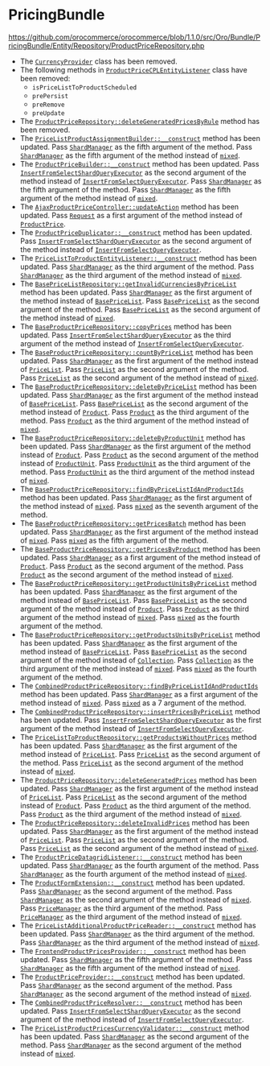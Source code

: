 

PricingBundle
=============

https://github.com/orocommerce/orocommerce/blob/1.1.0/src/Oro/Bundle/PricingBundle/Entity/Repository/ProductPriceRepository.php
* The [`CurrencyProvider`](https://github.com/orocommerce/orocommerce/blob/1.1.0/src/Oro/Bundle/PricingBundle/Provider/CurrencyProvider.php "Oro\Bundle\PricingBundle\Provider\CurrencyProvider") class has been removed.
* The following methods in [`ProductPriceCPLEntityListener`](https://github.com/orocommerce/orocommerce/blob/1.1.0/src/Oro/Bundle/PricingBundle/Entity/EntityListener/ProductPriceCPLEntityListener.php "Oro\Bundle\PricingBundle\Entity\EntityListener\ProductPriceCPLEntityListener") class have been removed:
   - `isPriceListToProductScheduled`
   - `prePersist`
   - `preRemove`
   - `preUpdate`
* The [`ProductPriceRepository::deleteGeneratedPricesByRule`](https://github.com/orocommerce/orocommerce/blob/1.1.0/src/Oro/Bundle/PricingBundle/Entity/Repository/ProductPriceRepository.php "Oro\Bundle\PricingBundle\Entity\Repository\ProductPriceRepository") method has been removed.
* The [`PriceListProductAssignmentBuilder::__construct`](https://github.com/orocommerce/orocommerce/blob/master/src/Oro/Bundle/PricingBundle/Builder/PriceListProductAssignmentBuilder.php "Oro\Bundle\PricingBundle\Builder\PriceListProductAssignmentBuilder") method has been updated. Pass [`ShardManager`](https://github.com/orocommerce/orocommerce/blob/master/src/Oro/Bundle/PricingBundle/Sharding/ShardManager.php "Oro\Bundle\PricingBundle\Sharding\ShardManager") as the fifth argument of the method. Pass [`ShardManager`](https://github.com/orocommerce/orocommerce/blob/master/src/Oro/Bundle/PricingBundle/Sharding/ShardManager.php "Oro\Bundle\PricingBundle\Sharding\ShardManager") as the fifth argument of the method instead of [`mixed`](https://github.com/orocommerce/orocommerce/blob/1.1.0/src/mixed.php "mixed").
* The [`ProductPriceBuilder::__construct`](https://github.com/orocommerce/orocommerce/blob/master/src/Oro/Bundle/PricingBundle/Builder/ProductPriceBuilder.php "Oro\Bundle\PricingBundle\Builder\ProductPriceBuilder") method has been updated. Pass [`InsertFromSelectShardQueryExecutor`](https://github.com/orocommerce/orocommerce/blob/master/src/Oro/Bundle/PricingBundle/ORM/InsertFromSelectShardQueryExecutor.php "Oro\Bundle\PricingBundle\ORM\InsertFromSelectShardQueryExecutor") as the second argument of the method instead of [`InsertFromSelectQueryExecutor`](https://github.com/orocommerce/orocommerce/blob/1.1.0/src/Oro/Bundle/EntityBundle/ORM/InsertFromSelectQueryExecutor.php "Oro\Bundle\EntityBundle\ORM\InsertFromSelectQueryExecutor"). Pass [`ShardManager`](https://github.com/orocommerce/orocommerce/blob/master/src/Oro/Bundle/PricingBundle/Sharding/ShardManager.php "Oro\Bundle\PricingBundle\Sharding\ShardManager") as the fifth argument of the method. Pass [`ShardManager`](https://github.com/orocommerce/orocommerce/blob/master/src/Oro/Bundle/PricingBundle/Sharding/ShardManager.php "Oro\Bundle\PricingBundle\Sharding\ShardManager") as the fifth argument of the method instead of [`mixed`](https://github.com/orocommerce/orocommerce/blob/1.1.0/src/mixed.php "mixed").
* The [`AjaxProductPriceController::updateAction`](https://github.com/orocommerce/orocommerce/blob/master/src/Oro/Bundle/PricingBundle/Controller/AjaxProductPriceController.php "Oro\Bundle\PricingBundle\Controller\AjaxProductPriceController") method has been updated. Pass [`Request`](https://github.com/orocommerce/orocommerce/blob/master/src/Symfony/Component/HttpFoundation/Request.php "Symfony\Component\HttpFoundation\Request") as a first argument of the method instead of [`ProductPrice`](https://github.com/orocommerce/orocommerce/blob/1.1.0/src/Oro/Bundle/PricingBundle/Entity/ProductPrice.php "Oro\Bundle\PricingBundle\Entity\ProductPrice").
* The [`ProductPriceDuplicator::__construct`](https://github.com/orocommerce/orocommerce/blob/master/src/Oro/Bundle/PricingBundle/Duplicator/ProductPriceDuplicator.php "Oro\Bundle\PricingBundle\Duplicator\ProductPriceDuplicator") method has been updated. Pass [`InsertFromSelectShardQueryExecutor`](https://github.com/orocommerce/orocommerce/blob/master/src/Oro/Bundle/PricingBundle/ORM/InsertFromSelectShardQueryExecutor.php "Oro\Bundle\PricingBundle\ORM\InsertFromSelectShardQueryExecutor") as the second argument of the method instead of [`InsertFromSelectQueryExecutor`](https://github.com/orocommerce/orocommerce/blob/1.1.0/src/Oro/Bundle/EntityBundle/ORM/InsertFromSelectQueryExecutor.php "Oro\Bundle\EntityBundle\ORM\InsertFromSelectQueryExecutor").
* The [`PriceListToProductEntityListener::__construct`](https://github.com/orocommerce/orocommerce/blob/master/src/Oro/Bundle/PricingBundle/Entity/EntityListener/PriceListToProductEntityListener.php "Oro\Bundle\PricingBundle\Entity\EntityListener\PriceListToProductEntityListener") method  has been updated. Pass [`ShardManager`](https://github.com/orocommerce/orocommerce/blob/master/src/Oro/Bundle/PricingBundle/Sharding/ShardManager.php "Oro\Bundle\PricingBundle\Sharding\ShardManager") as the third argument of the method. Pass [`ShardManager`](https://github.com/orocommerce/orocommerce/blob/master/src/Oro/Bundle/PricingBundle/Sharding/ShardManager.php "Oro\Bundle\PricingBundle\Sharding\ShardManager") as the third argument of the method instead of [`mixed`](https://github.com/orocommerce/orocommerce/blob/1.1.0/src/mixed.php "mixed").
* The [`BasePriceListRepository::getInvalidCurrenciesByPriceList`](https://github.com/orocommerce/orocommerce/blob/master/src/Oro/Bundle/PricingBundle/Entity/Repository/BasePriceListRepository.php "Oro\Bundle\PricingBundle\Entity\Repository\BasePriceListRepository")  method has been updated. Pass [`ShardManager`](https://github.com/orocommerce/orocommerce/blob/master/src/Oro/Bundle/PricingBundle/Sharding/ShardManager.php "Oro\Bundle\PricingBundle\Sharding\ShardManager") as the first argument of the method instead of [`BasePriceList`](https://github.com/orocommerce/orocommerce/blob/1.1.0/src/Oro/Bundle/PricingBundle/Entity/BasePriceList.php "Oro\Bundle\PricingBundle\Entity\BasePriceList"). Pass [`BasePriceList`](https://github.com/orocommerce/orocommerce/blob/master/src/Oro/Bundle/PricingBundle/Entity/BasePriceList.php "Oro\Bundle\PricingBundle\Entity\BasePriceList") as the second argument of the method. Pass [`BasePriceList`](https://github.com/orocommerce/orocommerce/blob/master/src/Oro/Bundle/PricingBundle/Entity/BasePriceList.php "Oro\Bundle\PricingBundle\Entity\BasePriceList") as the second argument of the method instead of [`mixed`](https://github.com/orocommerce/orocommerce/blob/1.1.0/src/mixed.php "mixed").
* The [`BaseProductPriceRepository::copyPrices`](https://github.com/orocommerce/orocommerce/blob/master/src/Oro/Bundle/PricingBundle/Entity/Repository/BaseProductPriceRepository.php "Oro\Bundle\PricingBundle\Entity\Repository\BaseProductPriceRepository") method has been updated. Pass [`InsertFromSelectShardQueryExecutor`](https://github.com/orocommerce/orocommerce/blob/master/src/Oro/Bundle/PricingBundle/ORM/InsertFromSelectShardQueryExecutor.php "Oro\Bundle\PricingBundle\ORM\InsertFromSelectShardQueryExecutor") as the third argument of the method instead of [`InsertFromSelectQueryExecutor`](https://github.com/orocommerce/orocommerce/blob/1.1.0/src/Oro/Bundle/EntityBundle/ORM/InsertFromSelectQueryExecutor.php "Oro\Bundle\EntityBundle\ORM\InsertFromSelectQueryExecutor").
* The [`BaseProductPriceRepository::countByPriceList`](https://github.com/orocommerce/orocommerce/blob/master/src/Oro/Bundle/PricingBundle/Entity/Repository/BaseProductPriceRepository.php "Oro\Bundle\PricingBundle\Entity\Repository\BaseProductPriceRepository") method has been updated. Pass [`ShardManager`](https://github.com/orocommerce/orocommerce/blob/master/src/Oro/Bundle/PricingBundle/Sharding/ShardManager.php "Oro\Bundle\PricingBundle\Sharding\ShardManager") as the first argument of the method instead of [`PriceList`](https://github.com/orocommerce/orocommerce/blob/1.1.0/src/Oro/Bundle/PricingBundle/Entity/PriceList.php "Oro\Bundle\PricingBundle\Entity\PriceList"). Pass [`PriceList`](https://github.com/orocommerce/orocommerce/blob/master/src/Oro/Bundle/PricingBundle/Entity/PriceList.php "Oro\Bundle\PricingBundle\Entity\PriceList") as the second argument of the method. Pass [`PriceList`](https://github.com/orocommerce/orocommerce/blob/master/src/Oro/Bundle/PricingBundle/Entity/PriceList.php "Oro\Bundle\PricingBundle\Entity\PriceList") as the second argument of the method instead of [`mixed`](https://github.com/orocommerce/orocommerce/blob/1.1.0/src/mixed.php "mixed").
* The [`BaseProductPriceRepository::deleteByPriceList`](https://github.com/orocommerce/orocommerce/blob/master/src/Oro/Bundle/PricingBundle/Entity/Repository/BaseProductPriceRepository.php "Oro\Bundle\PricingBundle\Entity\Repository\BaseProductPriceRepository") method has been updated. Pass [`ShardManager`](https://github.com/orocommerce/orocommerce/blob/master/src/Oro/Bundle/PricingBundle/Sharding/ShardManager.php "Oro\Bundle\PricingBundle\Sharding\ShardManager") as the first argument of the method instead of [`BasePriceList`](https://github.com/orocommerce/orocommerce/blob/1.1.0/src/Oro/Bundle/PricingBundle/Entity/BasePriceList.php "Oro\Bundle\PricingBundle\Entity\BasePriceList"). Pass [`BasePriceList`](https://github.com/orocommerce/orocommerce/blob/master/src/Oro/Bundle/PricingBundle/Entity/BasePriceList.php "Oro\Bundle\PricingBundle\Entity\BasePriceList") as the second argument of the method instead of [`Product`](https://github.com/orocommerce/orocommerce/blob/1.1.0/src/Oro/Bundle/ProductBundle/Entity/Product.php "Oro\Bundle\ProductBundle\Entity\Product"). Pass [`Product`](https://github.com/orocommerce/orocommerce/blob/master/src/Oro/Bundle/ProductBundle/Entity/Product.php "Oro\Bundle\ProductBundle\Entity\Product") as the third argument of the method. Pass [`Product`](https://github.com/orocommerce/orocommerce/blob/master/src/Oro/Bundle/ProductBundle/Entity/Product.php "Oro\Bundle\ProductBundle\Entity\Product") as the third argument of the method instead of [`mixed`](https://github.com/orocommerce/orocommerce/blob/1.1.0/src/mixed.php "mixed").
* The [`BaseProductPriceRepository::deleteByProductUnit`](https://github.com/orocommerce/orocommerce/blob/master/src/Oro/Bundle/PricingBundle/Entity/Repository/BaseProductPriceRepository.php "Oro\Bundle\PricingBundle\Entity\Repository\BaseProductPriceRepository") method has been updated. Pass [`ShardManager`](https://github.com/orocommerce/orocommerce/blob/master/src/Oro/Bundle/PricingBundle/Sharding/ShardManager.php "Oro\Bundle\PricingBundle\Sharding\ShardManager") as the first argument of the method instead of [`Product`](https://github.com/orocommerce/orocommerce/blob/1.1.0/src/Oro/Bundle/ProductBundle/Entity/Product.php "Oro\Bundle\ProductBundle\Entity\Product"). Pass [`Product`](https://github.com/orocommerce/orocommerce/blob/master/src/Oro/Bundle/ProductBundle/Entity/Product.php "Oro\Bundle\ProductBundle\Entity\Product") as the second argument of the method instead of [`ProductUnit`](https://github.com/orocommerce/orocommerce/blob/1.1.0/src/Oro/Bundle/ProductBundle/Entity/ProductUnit.php "Oro\Bundle\ProductBundle\Entity\ProductUnit"). Pass [`ProductUnit`](https://github.com/orocommerce/orocommerce/blob/master/src/Oro/Bundle/ProductBundle/Entity/ProductUnit.php "Oro\Bundle\ProductBundle\Entity\ProductUnit") as the third argument of the method. Pass [`ProductUnit`](https://github.com/orocommerce/orocommerce/blob/master/src/Oro/Bundle/ProductBundle/Entity/ProductUnit.php "Oro\Bundle\ProductBundle\Entity\ProductUnit") as the third argument of the method instead of [`mixed`](https://github.com/orocommerce/orocommerce/blob/1.1.0/src/mixed.php "mixed").
* The [`BaseProductPriceRepository::findByPriceListIdAndProductIds`](https://github.com/orocommerce/orocommerce/blob/master/src/Oro/Bundle/PricingBundle/Entity/Repository/BaseProductPriceRepository.php "Oro\Bundle\PricingBundle\Entity\Repository\BaseProductPriceRepository") method has been updated. Pass [`ShardManager`](https://github.com/orocommerce/orocommerce/blob/master/src/Oro/Bundle/PricingBundle/Sharding/ShardManager.php "Oro\Bundle\PricingBundle\Sharding\ShardManager") as the first argument of the method instead of [`mixed`](https://github.com/orocommerce/orocommerce/blob/1.1.0/src/mixed.php "mixed"). Pass [`mixed`](https://github.com/orocommerce/orocommerce/blob/master/src/.php "mixed") as the seventh argument of the method.
* The [`BaseProductPriceRepository::getPricesBatch`](https://github.com/orocommerce/orocommerce/blob/master/src/Oro/Bundle/PricingBundle/Entity/Repository/BaseProductPriceRepository.php "Oro\Bundle\PricingBundle\Entity\Repository\BaseProductPriceRepository") method has been updated. Pass [`ShardManager`](https://github.com/orocommerce/orocommerce/blob/master/src/Oro/Bundle/PricingBundle/Sharding/ShardManager.php "Oro\Bundle\PricingBundle\Sharding\ShardManager") as the first argument of the method instead of [`mixed`](https://github.com/orocommerce/orocommerce/blob/1.1.0/src/mixed.php "mixed"). Pass [`mixed`](https://github.com/orocommerce/orocommerce/blob/master/src/.php "mixed") as the fifth argument of the method.
* The [`BaseProductPriceRepository::getPricesByProduct`](https://github.com/orocommerce/orocommerce/blob/master/src/Oro/Bundle/PricingBundle/Entity/Repository/BaseProductPriceRepository.php "Oro\Bundle\PricingBundle\Entity\Repository\BaseProductPriceRepository") method has been updated. Pass [`ShardManager`](https://github.com/orocommerce/orocommerce/blob/master/src/Oro/Bundle/PricingBundle/Sharding/ShardManager.php "Oro\Bundle\PricingBundle\Sharding\ShardManager") as a first argument of the method instead of [`Product`](https://github.com/orocommerce/orocommerce/blob/1.1.0/src/Oro/Bundle/ProductBundle/Entity/Product.php "Oro\Bundle\ProductBundle\Entity\Product"). Pass [`Product`](https://github.com/orocommerce/orocommerce/blob/master/src/Oro/Bundle/ProductBundle/Entity/Product.php "Oro\Bundle\ProductBundle\Entity\Product") as the second argument of the method. Pass [`Product`](https://github.com/orocommerce/orocommerce/blob/master/src/Oro/Bundle/ProductBundle/Entity/Product.php "Oro\Bundle\ProductBundle\Entity\Product") as the second argument of the method instead of [`mixed`](https://github.com/orocommerce/orocommerce/blob/1.1.0/src/mixed.php "mixed").
* The [`BaseProductPriceRepository::getProductUnitsByPriceList`](https://github.com/orocommerce/orocommerce/blob/master/src/Oro/Bundle/PricingBundle/Entity/Repository/BaseProductPriceRepository.php "Oro\Bundle\PricingBundle\Entity\Repository\BaseProductPriceRepository") method has been updated. Pass [`ShardManager`](https://github.com/orocommerce/orocommerce/blob/master/src/Oro/Bundle/PricingBundle/Sharding/ShardManager.php "Oro\Bundle\PricingBundle\Sharding\ShardManager") as the first argument of the method instead of [`BasePriceList`](https://github.com/orocommerce/orocommerce/blob/1.1.0/src/Oro/Bundle/PricingBundle/Entity/BasePriceList.php "Oro\Bundle\PricingBundle\Entity\BasePriceList"). Pass [`BasePriceList`](https://github.com/orocommerce/orocommerce/blob/master/src/Oro/Bundle/PricingBundle/Entity/BasePriceList.php "Oro\Bundle\PricingBundle\Entity\BasePriceList") as the second argument of the method instead of [`Product`](https://github.com/orocommerce/orocommerce/blob/1.1.0/src/Oro/Bundle/ProductBundle/Entity/Product.php "Oro\Bundle\ProductBundle\Entity\Product"). Pass [`Product`](https://github.com/orocommerce/orocommerce/blob/master/src/Oro/Bundle/ProductBundle/Entity/Product.php "Oro\Bundle\ProductBundle\Entity\Product") as the third argument of the method instead of [`mixed`](https://github.com/orocommerce/orocommerce/blob/1.1.0/src/mixed.php "mixed"). Pass [`mixed`](https://github.com/orocommerce/orocommerce/blob/master/src/.php "mixed") as the fourth argument of the method.
* The [`BaseProductPriceRepository::getProductsUnitsByPriceList`](https://github.com/orocommerce/orocommerce/blob/master/src/Oro/Bundle/PricingBundle/Entity/Repository/BaseProductPriceRepository.php "Oro\Bundle\PricingBundle\Entity\Repository\BaseProductPriceRepository") method has been updated. Pass [`ShardManager`](https://github.com/orocommerce/orocommerce/blob/master/src/Oro/Bundle/PricingBundle/Sharding/ShardManager.php "Oro\Bundle\PricingBundle\Sharding\ShardManager") as the first argument of the method instead of [`BasePriceList`](https://github.com/orocommerce/orocommerce/blob/1.1.0/src/Oro/Bundle/PricingBundle/Entity/BasePriceList.php "Oro\Bundle\PricingBundle\Entity\BasePriceList"). Pass [`BasePriceList`](https://github.com/orocommerce/orocommerce/blob/master/src/Oro/Bundle/PricingBundle/Entity/BasePriceList.php "Oro\Bundle\PricingBundle\Entity\BasePriceList") as the second argument of the method instead of [`Collection`](https://github.com/orocommerce/orocommerce/blob/1.1.0/src/Doctrine/Common/Collections/Collection.php "Doctrine\Common\Collections\Collection"). Pass [`Collection`](https://github.com/orocommerce/orocommerce/blob/master/src/Doctrine/Common/Collections/Collection.php "Doctrine\Common\Collections\Collection") as the third argument of the method instead of [`mixed`](https://github.com/orocommerce/orocommerce/blob/1.1.0/src/mixed.php "mixed"). Pass [`mixed`](https://github.com/orocommerce/orocommerce/blob/master/src/.php "mixed") as the fourth argument of the method.
* The [`CombinedProductPriceRepository::findByPriceListIdAndProductIds`](https://github.com/orocommerce/orocommerce/blob/master/src/Oro/Bundle/PricingBundle/Entity/Repository/CombinedProductPriceRepository.php "Oro\Bundle\PricingBundle\Entity\Repository\CombinedProductPriceRepository") method has been updated. Pass [`ShardManager`](https://github.com/orocommerce/orocommerce/blob/master/src/Oro/Bundle/PricingBundle/Sharding/ShardManager.php "Oro\Bundle\PricingBundle\Sharding\ShardManager") as a first argument of the method instead of [`mixed`](https://github.com/orocommerce/orocommerce/blob/1.1.0/src/mixed.php "mixed"). Pass [`mixed`](https://github.com/orocommerce/orocommerce/blob/master/src/.php "mixed") as a 7 argument of the method.
* The [`CombinedProductPriceRepository::insertPricesByPriceList`](https://github.com/orocommerce/orocommerce/blob/master/src/Oro/Bundle/PricingBundle/Entity/Repository/CombinedProductPriceRepository.php "Oro\Bundle\PricingBundle\Entity\Repository\CombinedProductPriceRepository") method has been updated. Pass [`InsertFromSelectShardQueryExecutor`](https://github.com/orocommerce/orocommerce/blob/master/src/Oro/Bundle/PricingBundle/ORM/InsertFromSelectShardQueryExecutor.php "Oro\Bundle\PricingBundle\ORM\InsertFromSelectShardQueryExecutor") as the first argument of the method instead of [`InsertFromSelectQueryExecutor`](https://github.com/orocommerce/orocommerce/blob/1.1.0/src/Oro/Bundle/EntityBundle/ORM/InsertFromSelectQueryExecutor.php "Oro\Bundle\EntityBundle\ORM\InsertFromSelectQueryExecutor").
* The [`PriceListToProductRepository::getProductsWithoutPrices`](https://github.com/orocommerce/orocommerce/blob/master/src/Oro/Bundle/PricingBundle/Entity/Repository/PriceListToProductRepository.php "Oro\Bundle\PricingBundle\Entity\Repository\PriceListToProductRepository") method has been updated. Pass [`ShardManager`](https://github.com/orocommerce/orocommerce/blob/master/src/Oro/Bundle/PricingBundle/Sharding/ShardManager.php "Oro\Bundle\PricingBundle\Sharding\ShardManager") as the first argument of the method instead of [`PriceList`](https://github.com/orocommerce/orocommerce/blob/1.1.0/src/Oro/Bundle/PricingBundle/Entity/PriceList.php "Oro\Bundle\PricingBundle\Entity\PriceList"). Pass [`PriceList`](https://github.com/orocommerce/orocommerce/blob/master/src/Oro/Bundle/PricingBundle/Entity/PriceList.php "Oro\Bundle\PricingBundle\Entity\PriceList") as the second argument of the method. Pass [`PriceList`](https://github.com/orocommerce/orocommerce/blob/master/src/Oro/Bundle/PricingBundle/Entity/PriceList.php "Oro\Bundle\PricingBundle\Entity\PriceList") as the second argument of the method instead of [`mixed`](https://github.com/orocommerce/orocommerce/blob/1.1.0/src/mixed.php "mixed").
* The [`ProductPriceRepository::deleteGeneratedPrices`](https://github.com/orocommerce/orocommerce/blob/master/src/Oro/Bundle/PricingBundle/Entity/Repository/ProductPriceRepository.php "Oro\Bundle\PricingBundle\Entity\Repository\ProductPriceRepository") method has been updated. Pass [`ShardManager`](https://github.com/orocommerce/orocommerce/blob/master/src/Oro/Bundle/PricingBundle/Sharding/ShardManager.php "Oro\Bundle\PricingBundle\Sharding\ShardManager") as the first argument of the method instead of [`PriceList`](https://github.com/orocommerce/orocommerce/blob/1.1.0/src/Oro/Bundle/PricingBundle/Entity/PriceList.php "Oro\Bundle\PricingBundle\Entity\PriceList"). Pass [`PriceList`](https://github.com/orocommerce/orocommerce/blob/master/src/Oro/Bundle/PricingBundle/Entity/PriceList.php "Oro\Bundle\PricingBundle\Entity\PriceList") as the second argument of the method instead of [`Product`](https://github.com/orocommerce/orocommerce/blob/1.1.0/src/Oro/Bundle/ProductBundle/Entity/Product.php "Oro\Bundle\ProductBundle\Entity\Product"). Pass [`Product`](https://github.com/orocommerce/orocommerce/blob/master/src/Oro/Bundle/ProductBundle/Entity/Product.php "Oro\Bundle\ProductBundle\Entity\Product") as the third argument of the method. Pass [`Product`](https://github.com/orocommerce/orocommerce/blob/master/src/Oro/Bundle/ProductBundle/Entity/Product.php "Oro\Bundle\ProductBundle\Entity\Product") as the third argument of the method instead of [`mixed`](https://github.com/orocommerce/orocommerce/blob/1.1.0/src/mixed.php "mixed").
* The [`ProductPriceRepository::deleteInvalidPrices`](https://github.com/orocommerce/orocommerce/blob/master/src/Oro/Bundle/PricingBundle/Entity/Repository/ProductPriceRepository.php "Oro\Bundle\PricingBundle\Entity\Repository\ProductPriceRepository") method has been updated. Pass [`ShardManager`](https://github.com/orocommerce/orocommerce/blob/master/src/Oro/Bundle/PricingBundle/Sharding/ShardManager.php "Oro\Bundle\PricingBundle\Sharding\ShardManager") as the first argument of the method instead of [`PriceList`](https://github.com/orocommerce/orocommerce/blob/1.1.0/src/Oro/Bundle/PricingBundle/Entity/PriceList.php "Oro\Bundle\PricingBundle\Entity\PriceList"). Pass [`PriceList`](https://github.com/orocommerce/orocommerce/blob/master/src/Oro/Bundle/PricingBundle/Entity/PriceList.php "Oro\Bundle\PricingBundle\Entity\PriceList") as the second argument of the method. Pass [`PriceList`](https://github.com/orocommerce/orocommerce/blob/master/src/Oro/Bundle/PricingBundle/Entity/PriceList.php "Oro\Bundle\PricingBundle\Entity\PriceList") as the second argument of the method instead of [`mixed`](https://github.com/orocommerce/orocommerce/blob/1.1.0/src/mixed.php "mixed").
* The [`ProductPriceDatagridListener::__construct`](https://github.com/orocommerce/orocommerce/blob/master/src/Oro/Bundle/PricingBundle/EventListener/ProductPriceDatagridListener.php "Oro\Bundle\PricingBundle\EventListener\ProductPriceDatagridListener") method has been updated. Pass [`ShardManager`](https://github.com/orocommerce/orocommerce/blob/master/src/Oro/Bundle/PricingBundle/Sharding/ShardManager.php "Oro\Bundle\PricingBundle\Sharding\ShardManager") as the fourth argument of the method. Pass [`ShardManager`](https://github.com/orocommerce/orocommerce/blob/master/src/Oro/Bundle/PricingBundle/Sharding/ShardManager.php "Oro\Bundle\PricingBundle\Sharding\ShardManager") as the fourth argument of the method instead of [`mixed`](https://github.com/orocommerce/orocommerce/blob/1.1.0/src/mixed.php "mixed").
* The [`ProductFormExtension::__construct`](https://github.com/orocommerce/orocommerce/blob/master/src/Oro/Bundle/PricingBundle/Form/Extension/ProductFormExtension.php "Oro\Bundle\PricingBundle\Form\Extension\ProductFormExtension") method has been updated. Pass [`ShardManager`](https://github.com/orocommerce/orocommerce/blob/master/src/Oro/Bundle/PricingBundle/Sharding/ShardManager.php "Oro\Bundle\PricingBundle\Sharding\ShardManager") as the second argument of the method. Pass [`ShardManager`](https://github.com/orocommerce/orocommerce/blob/master/src/Oro/Bundle/PricingBundle/Sharding/ShardManager.php "Oro\Bundle\PricingBundle\Sharding\ShardManager") as the second argument of the method instead of [`mixed`](https://github.com/orocommerce/orocommerce/blob/1.1.0/src/mixed.php "mixed"). Pass [`PriceManager`](https://github.com/orocommerce/orocommerce/blob/master/src/Oro/Bundle/PricingBundle/Manager/PriceManager.php "Oro\Bundle\PricingBundle\Manager\PriceManager") as the third argument of the method. Pass [`PriceManager`](https://github.com/orocommerce/orocommerce/blob/master/src/Oro/Bundle/PricingBundle/Manager/PriceManager.php "Oro\Bundle\PricingBundle\Manager\PriceManager") as the third argument of the method instead of [`mixed`](https://github.com/orocommerce/orocommerce/blob/1.1.0/src/mixed.php "mixed").
* The [`PriceListAdditionalProductPriceReader::__construct`](https://github.com/orocommerce/orocommerce/blob/master/src/Oro/Bundle/PricingBundle/ImportExport/Reader/PriceListAdditionalProductPriceReader.php "Oro\Bundle\PricingBundle\ImportExport\Reader\PriceListAdditionalProductPriceReader") method has been updated. Pass [`ShardManager`](https://github.com/orocommerce/orocommerce/blob/master/src/Oro/Bundle/PricingBundle/Sharding/ShardManager.php "Oro\Bundle\PricingBundle\Sharding\ShardManager") as the third argument of the method. Pass [`ShardManager`](https://github.com/orocommerce/orocommerce/blob/master/src/Oro/Bundle/PricingBundle/Sharding/ShardManager.php "Oro\Bundle\PricingBundle\Sharding\ShardManager") as the third argument of the method instead of [`mixed`](https://github.com/orocommerce/orocommerce/blob/1.1.0/src/mixed.php "mixed").
* The [`FrontendProductPricesProvider::__construct`](https://github.com/orocommerce/orocommerce/blob/master/src/Oro/Bundle/PricingBundle/Layout/DataProvider/FrontendProductPricesProvider.php "Oro\Bundle\PricingBundle\Layout\DataProvider\FrontendProductPricesProvider") method has been updated. Pass [`ShardManager`](https://github.com/orocommerce/orocommerce/blob/master/src/Oro/Bundle/PricingBundle/Sharding/ShardManager.php "Oro\Bundle\PricingBundle\Sharding\ShardManager") as the fifth argument of the method. Pass [`ShardManager`](https://github.com/orocommerce/orocommerce/blob/master/src/Oro/Bundle/PricingBundle/Sharding/ShardManager.php "Oro\Bundle\PricingBundle\Sharding\ShardManager") as the fifth argument of the method instead of [`mixed`](https://github.com/orocommerce/orocommerce/blob/1.1.0/src/mixed.php "mixed").
* The [`ProductPriceProvider::__construct`](https://github.com/orocommerce/orocommerce/blob/master/src/Oro/Bundle/PricingBundle/Provider/ProductPriceProvider.php "Oro\Bundle\PricingBundle\Provider\ProductPriceProvider") method has been updated. Pass [`ShardManager`](https://github.com/orocommerce/orocommerce/blob/master/src/Oro/Bundle/PricingBundle/Sharding/ShardManager.php "Oro\Bundle\PricingBundle\Sharding\ShardManager") as the second argument of the method. Pass [`ShardManager`](https://github.com/orocommerce/orocommerce/blob/master/src/Oro/Bundle/PricingBundle/Sharding/ShardManager.php "Oro\Bundle\PricingBundle\Sharding\ShardManager") as the second argument of the method instead of [`mixed`](https://github.com/orocommerce/orocommerce/blob/1.1.0/src/mixed.php "mixed").
* The [`CombinedProductPriceResolver::__construct`](https://github.com/orocommerce/orocommerce/blob/master/src/Oro/Bundle/PricingBundle/Resolver/CombinedProductPriceResolver.php "Oro\Bundle\PricingBundle\Resolver\CombinedProductPriceResolver") method has been updated. Pass [`InsertFromSelectShardQueryExecutor`](https://github.com/orocommerce/orocommerce/blob/master/src/Oro/Bundle/PricingBundle/ORM/InsertFromSelectShardQueryExecutor.php "Oro\Bundle\PricingBundle\ORM\InsertFromSelectShardQueryExecutor") as the second argument of the method instead of [`InsertFromSelectQueryExecutor`](https://github.com/orocommerce/orocommerce/blob/1.1.0/src/Oro/Bundle/EntityBundle/ORM/InsertFromSelectQueryExecutor.php "Oro\Bundle\EntityBundle\ORM\InsertFromSelectQueryExecutor").
* The [`PriceListProductPricesCurrencyValidator::__construct`](https://github.com/orocommerce/orocommerce/blob/master/src/Oro/Bundle/PricingBundle/Validator/Constraints/PriceListProductPricesCurrencyValidator.php "Oro\Bundle\PricingBundle\Validator\Constraints\PriceListProductPricesCurrencyValidator") method has been updated. Pass [`ShardManager`](https://github.com/orocommerce/orocommerce/blob/master/src/Oro/Bundle/PricingBundle/Sharding/ShardManager.php "Oro\Bundle\PricingBundle\Sharding\ShardManager") as the second argument of the method. Pass [`ShardManager`](https://github.com/orocommerce/orocommerce/blob/master/src/Oro/Bundle/PricingBundle/Sharding/ShardManager.php "Oro\Bundle\PricingBundle\Sharding\ShardManager") as the second argument of the method instead of [`mixed`](https://github.com/orocommerce/orocommerce/blob/1.1.0/src/mixed.php "mixed").

